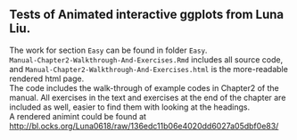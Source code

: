 ## Tests of **Animated interactive ggplots** from Luna Liu.

The work for section `Easy` can be found in folder `Easy`.  
`Manual-Chapter2-Walkthrough-And-Exercises.Rmd` includes all source code, and `Manual-Chapter2-Walkthrough-And-Exercises.html` is the more-readable rendered html page.  
The code includes the walk-through of example codes in Chapter2 of the manual. All exercises in the text and exercises at the end of the chapter are included as well, easier to find them with looking at the headings.  
A rendered animint could be found at http://bl.ocks.org/Luna0618/raw/136edc11b06e4020dd6027a05dbf0e83/
